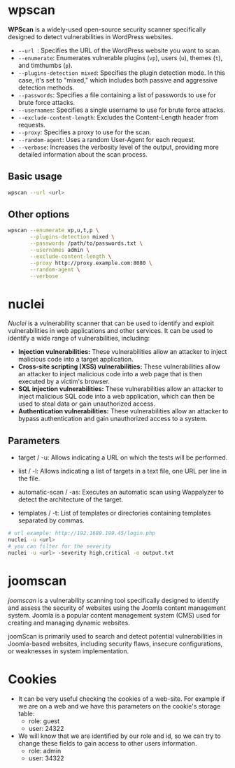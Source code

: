 # wpscan
**WPScan** is a widely-used open-source security scanner specifically designed to detect vulnerabilities in WordPress websites.
- `--url `: Specifies the URL of the WordPress website you want to scan.
- `--enumerate`: Enumerates vulnerable plugins (`vp`), users (`u`), themes (`t`), and timthumbs (`p`).
- `--plugins-detection mixed`: Specifies the plugin detection mode. In this case, it's set to "mixed," which includes both passive and aggressive detection methods.
- `--passwords`: Specifies a file containing a list of passwords to use for brute force attacks.
- `--usernames`: Specifies a single username to use for brute force attacks.
- `--exclude-content-length`: Excludes the Content-Length header from requests.
- `--proxy`: Specifies a proxy to use for the scan.
- `--random-agent`: Uses a random User-Agent for each request.
- `--verbose`: Increases the verbosity level of the output, providing more detailed information about the scan process.
## Basic usage
```bash
wpscan --url <url>
```
## Other options
```bash
wpscan --enumerate vp,u,t,p \
       --plugins-detection mixed \
       --passwords /path/to/passwords.txt \
       --usernames admin \
       --exclude-content-length \
       --proxy http://proxy.example.com:8080 \
       --random-agent \
       --verbose
```

# nuclei
*Nuclei* is a vulnerability scanner that can be used to identify and exploit vulnerabilities in web applications and other services.
It can be used to identify a wide range of vulnerabilities, including:

- **Injection vulnerabilities:** These vulnerabilities allow an attacker to inject malicious code into a target application.
- **Cross-site scripting (XSS) vulnerabilities:** These vulnerabilities allow an attacker to inject malicious code into a web page that is then executed by a victim's browser.
- **SQL injection vulnerabilities:** These vulnerabilities allow an attacker to inject malicious SQL code into a web application, which can then be used to steal data or gain unauthorized access.
- **Authentication vulnerabilities:** These vulnerabilities allow an attacker to bypass authentication and gain unauthorized access to a system.
## Parameters
- target / -u: Allows indicating a URL on which the tests will be performed.

- list / -l: Allows indicating a list of targets in a text file, one URL per line in the file.

- automatic-scan / -as: Executes an automatic scan using Wappalyzer to detect the architecture of the target.

- templates / -t: List of templates or directories containing templates separated by commas.
```bash
# url example: http://192.1689.199.45/login.php
nuclei -u <url> 
# you can filter for the severity
nuclei -u <url> -severity high,critical -o output.txt
```


# joomscan
*joomscan* is a vulnerability scanning tool specifically designed to identify and assess the security of websites using the Joomla content management system. Joomla is a popular content management system (CMS) used for creating and managing dynamic websites.

joomScan is primarily used to search and detect potential vulnerabilities in Joomla-based websites, including security flaws, insecure configurations, or weaknesses in system implementation.

# Cookies
- It can be very useful checking the cookies of a web-site. For example if we are on a web and we have this parameters on the cookie's storage table:
	- role: guest
	- user: 24322
- We will know that we are identified by our role and  id, so we can try to change these fields to gain access to other users information.
	- role: admin
	- user: 34322


